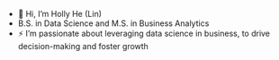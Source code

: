 - 👋 Hi, I’m Holly He (Lin)
- B.S. in Data Science and M.S. in Business Analytics
- ⚡ I’m passionate about leveraging data science in business, to drive decision-making and foster growth

<!---
Holly-LH/Holly-LH is a ✨ special ✨ repository because its `README.md` (this file) appears on your GitHub profile.
You can click the Preview link to take a look at your changes.
--->
